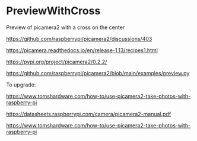 # PreviewWithCross
Preview of picamera2 with a cross on the center 

https://github.com/raspberrypi/picamera2/discussions/403

https://picamera.readthedocs.io/en/release-1.13/recipes1.html

https://pypi.org/project/picamera2/0.2.2/

https://github.com/raspberrypi/picamera2/blob/main/examples/preview.py


To upgrade:

https://www.tomshardware.com/how-to/use-picamera2-take-photos-with-raspberry-pi

https://datasheets.raspberrypi.com/camera/picamera2-manual.pdf

https://www.tomshardware.com/how-to/use-picamera2-take-photos-with-raspberry-pi
